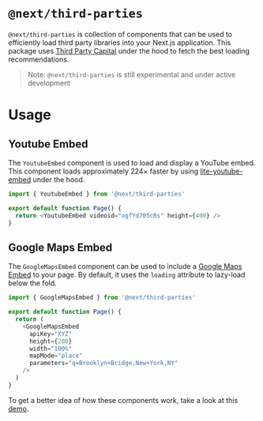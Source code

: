 # `@next/third-parties`

`@next/third-parties` is collection of components that can be used to efficiently load third party libraries into your Next.js application.
This package uses [Third Party Capital](https://github.com/GoogleChromeLabs/third-party-capital/) under the hood to fetch the best loading recommendations.

> Note: `@next/third-parties` is still experimental and under active development

# Usage

## Youtube Embed

The `YoutubeEmbed` component is used to load and display a YouTube embed. This component loads approximately 224× faster by using [lite-youtube-embed](https://github.com/paulirish/lite-youtube-embed) under the hood.

```js
import { YoutubeEmbed } from '@next/third-parties'

export default function Page() {
  return <YoutubeEmbed videoid="ogfYd705cRs" height={400} />
}
```

## Google Maps Embed

The `GoogleMapsEmbed` component can be used to include a [Google Maps Embed](https://developers.google.com/maps/documentation/embed/get-started) to your page. By default, it uses the `loading` attribute to lazy-load below the fold.

```js
import { GoogleMapsEmbed } from '@next/third-parties'

export default function Page() {
  return (
    <GoogleMapsEmbed
      apiKey="XYZ"
      height={200}
      width="100%"
      mapMode="place"
      parameters="q=Brooklyn+Bridge,New+York,NY"
    />
  )
}
```

To get a better idea of how these components work, take a look at this [demo](https://test-next-script-housseindjirdeh.vercel.app/).
